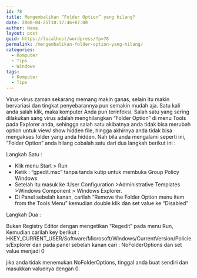 ```yaml
---
id: 78
title: Mengembalikan “Folder Option” yang hilang?
date: 2008-04-25T10:17:46+07:00
author: Nana
layout: post
guid: https://localhost/wordpress/?p=78
permalink: /mengembalikan-folder-option-yang-hilang/
categories:
  - Komputer
  - Tips
  - Windows
tags:
  - Komputer
  - Tips
---
```

Virus-virus zaman sekarang memang makin ganas, selain itu makin bervariasi dan tingkat penyebarannya pun semakin mudah aja. Satu kali anda salah klik, maka komputer Anda pun terinfeksi. Salah satu yang sering dilakukan sang virus adalah menghilangkan “Folder Option” di menu Tools pada Explorer anda, sehingga salah satu akibatnya anda tidak bisa merubah option untuk view/ show hidden file, hingga akhirnya anda tidak bisa mengakses folder yang anda hidden. Nah bila anda mengalami seperti ini, “Folder Option” anda hilang cobalah satu dari dua langkah berikut ini :

Langkah Satu :

  * Klik menu Start > Run
  * Ketik : “gpedit.msc” tanpa tanda kutip untuk membuka Group Policy Windows
  * Setelah itu masuk ke :User Configuration >Administrative Templates >Windows Component > Windows Explorer.
  * Di Panel sebelah kanan, carilah “Remove the Folder Option menu item from the Tools Menu” kemudian double klik dan set value ke “Disabled”

Langkah Dua :

Bukan Registry Editor dengan mengetikan “Regedit” pada menu Run, Kemudian carilah key berikut : HKEY\_CURRENT\_USER/Software/Microsoft/Windows/CurrentVersion/Policies/Explorer dan pada panel sebelah kanan cari : NoFolderOptions dan set value menjadi 0

jika anda tidak menemukan NoFolderOptions, tinggal anda buat sendiri dan masukkan valuenya dengan 0.
